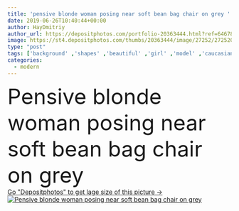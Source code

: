 ```yaml
---
title: 'pensive blonde woman posing near soft bean bag chair on grey '
date: 2019-06-26T10:40:44+00:00
author: HayDmitriy
author_url: https://depositphotos.com/portfolio-20363444.html?ref=64678756
image: https://st4.depositphotos.com/thumbs/20363444/image/27252/272520812/api_thumb_450.jpg?forcejpeg=true
type: "post"
tags: ['background' ,'shapes' ,'beautiful' ,'girl' ,'model' ,'caucasian' ,'style' ,'fashion' ,'modern' ,'pretty' ,'soft' ,'stylish' ,'woman' ,'furniture' ,'pensive' ,'trendy' ,'blonde' ,'attractive' ,'comfort' ,'posing' ,'standing' ,'dreamy' ,'thoughtful' ,'fashionable' ,'modeling' ,'styling' ,'copy space' ,'one person' ,'Studio Shot' ,'young adult' ,'concrete wall' ,'padded stool' ,'Fashion Shoot' ,'bean bag chair' ,'touching face' ,'on grey' ,'total white' ]
categories: 
  - modern
---
```

<div aling="center">
            <font size="60"> Pensive blonde woman posing near soft bean bag chair on grey</font>   
</div>
<div>
    <a href='https://st4.depositphotos.com/thumbs/20363444/image/27252/272520812/api_thumb_450.jpg?forcejpeg=true?ref=64678756' target=_blank > Go "Depositphotos" to get lage size of this picture ->
        <img href='https://st4.depositphotos.com/thumbs/20363444/image/27252/272520812/api_thumb_450.jpg?forcejpeg=true?ref=64678756' src='https://st4.depositphotos.com/20363444/27252/i/950/depositphotos_272520812-stock-photo-pensive-blonde-woman-posing-soft.jpg?forcejpeg=true' alt='Pensive blonde woman posing near soft bean bag chair on grey' >
    </a>
</div>
